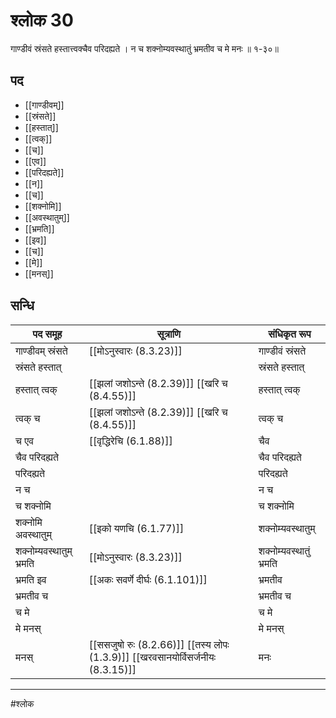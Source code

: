 # श्लोक 30

गाण्डीवं स्रंसते हस्तात्त्वक्चैव परिदह्यते ।
न च शक्नोम्यवस्थातुं भ्रमतीव च मे मनः ॥ १-३०॥


## पद 

- [[गाण्डीवम्]]
- [[स्रंसते]]
- [[हस्तात्]]
- [[त्वक्]]
- [[च]]
- [[एव]]
- [[परिदह्यते]]
- [[न]]
- [[च]]
- [[शक्नोमि]]
- [[अवस्थातुम्]]
- [[भ्रमति]]
- [[इव]]
- [[च]]
- [[मे]]
- [[मनस्]]

## सन्धि

| पद समूह | सूत्राणि | संधिकृत रूप |
| ----- | ----- | ----- |
| गाण्डीवम् स्रंसते |  [[मोऽनुस्वारः (8.3.23)]] | गाण्डीवं स्रंसते |
| स्रंसते हस्तात् |  | स्रंसते हस्तात् |
| हस्तात् त्वक् |  [[झलां जशोऽन्ते (8.2.39)]] [[खरि च (8.4.55)]] | हस्तात् त्वक् |
| त्वक् च |  [[झलां जशोऽन्ते (8.2.39)]] [[खरि च (8.4.55)]] | त्वक् च |
| च एव |  [[वृद्धिरेचि (6.1.88)]] | चैव |
| चैव परिदह्यते |  | चैव परिदह्यते |
| परिदह्यते |  | परिदह्यते |
| न च |  | न च |
| च शक्नोमि |  | च शक्नोमि |
| शक्नोमि अवस्थातुम् |  [[इको यणचि (6.1.77)]] | शक्नोम्यवस्थातुम् |
| शक्नोम्यवस्थातुम् भ्रमति |  [[मोऽनुस्वारः (8.3.23)]] | शक्नोम्यवस्थातुं भ्रमति |
| भ्रमति इव |  [[अकः सवर्णे दीर्घः (6.1.101)]] | भ्रमतीव |
| भ्रमतीव च |  | भ्रमतीव च |
| च मे |  | च मे |
| मे मनस् |  | मे मनस् |
| मनस् |  [[ससजुषो रुः (8.2.66)]] [[तस्य लोपः (1.3.9)]] [[खरवसानयोर्विसर्जनीयः (8.3.15)]] | मनः |


---

#श्लोक